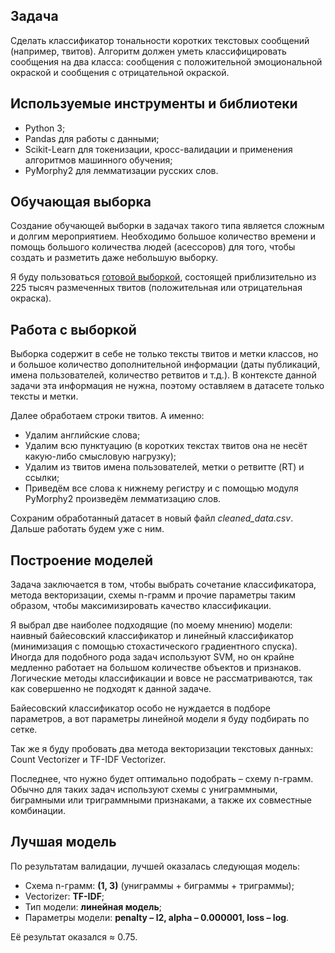 ## Задача

Сделать классификатор тональности коротких текстовых сообщений (например, твитов). Алгоритм должен уметь классифицировать сообщения на два класса: сообщения с положительной эмоциональной окраской и сообщения с отрицательной окраской.

## Используемые инструменты и библиотеки
* Python 3;
* Pandas для работы с данными;
* Scikit-Learn для токенизации, кросс-валидации и применения алгоритмов машинного обучения;
* PyMorphy2 для лемматизации русских слов.

## Обучающая выборка

Создание обучающей выборки в задачах такого типа является сложным и долгим мероприятием. Необходимо большое количество времени и помощь большого количества людей (асессоров) для того, чтобы создать и разметить даже небольшую выборку.

Я буду пользоваться [готовой выборкой](http://study.mokoron.com/), состоящей приблизительно из 225 тысяч размеченных твитов (положительная или отрицательная окраска).

## Работа с выборкой

Выборка содержит в себе не только тексты твитов и метки классов, но и большое количество дополнительной информации (даты публикаций, имена пользователей, количество ретвитов и т.д.). В контексте данной задачи эта информация не нужна, поэтому оставляем в датасете только тексты и метки.

Далее обработаем строки твитов. А именно:

* Удалим английские слова;
* Удалим всю пунктуацию (в коротких текстах твитов она не несёт какую-либо смысловую нагрузку);
* Удалим из твитов имена пользователей, метки о ретвитте (RT) и ссылки;
* Приведём все слова к нижнему регистру и с помощью модуля PyMorphy2 произведём лемматизацию слов.

Сохраним обработанный датасет в новый файл _cleaned_data.csv_. Дальше работать будем уже с ним.

## Построение моделей

Задача заключается в том, чтобы выбрать сочетание классификатора, метода векторизации, схемы n-грамм и прочие параметры таким образом, чтобы максимизировать качество классификации.

Я выбрал две наиболее подходящие (по моему мнению) модели: наивный байесовский классификатор и линейный классификатор (минимизация с помощью стохастического градиентного спуска). Иногда для подобного рода задач используют SVM, но он крайне медленно работает на большом количестве объектов и признаков. Логические методы классификации и вовсе не рассматриваются, так как совершенно не подходят к данной задаче.

Байесовский классификатор особо не нуждается в подборе параметров, а вот параметры линейной модели я буду подбирать по сетке.

Так же я буду пробовать два метода векторизации текстовых данных: Count Vectorizer и TF-IDF Vectorizer. 

Последнее, что нужно будет оптимально подобрать – схему n-грамм. Обычно для таких задач используют схемы с униграммными, биграмными или триграммными признаками, а также их совместные комбинации.

## Лучшая модель

По результатам валидации, лучшей оказалась следующая модель:

* Схема n-грамм: **(1, 3)** (униграммы + биграммы + триграммы);
* Vectorizer: **TF-IDF**;
* Тип модели: **линейная модель**;
* Параметры модели: **penalty – l2, alpha – 0.000001, loss – log**.

Её результат оказался ≈ 0.75.

